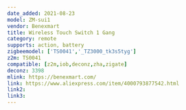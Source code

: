 ```yaml
---
date_added: 2021-08-23
model: ZM-sui1
vendor: Benexmart
title: Wireless Touch Switch 1 Gang 
category: remote
supports: action, battery
zigbeemodel: ['TS0041','_TZ3000_tk3s5tyg']
z2m: TS0041
compatible: [z2m,iob,deconz,zha,zigate]
deconz: 3398
mlink: https://benexmart.com/
link: https://www.aliexpress.com/item/4000793877542.html
link2: 
link3: 
---
```

